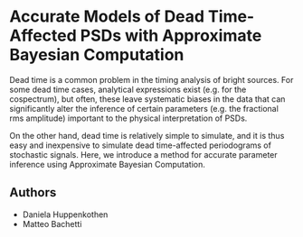 # Accurate Models of Dead Time-Affected PSDs with Approximate Bayesian Computation

Dead time is a common problem in the timing analysis of bright sources. For some dead time 
cases, analytical expressions exist (e.g. for the cospectrum), but often, these leave 
systematic biases in the data that can significantly alter the inference of certain 
parameters (e.g. the fractional rms amplitude) important to the physical interpretation of 
PSDs.

On the other hand, dead time is relatively simple to simulate, and it is thus easy and 
inexpensive to simulate dead time-affected periodograms of stochastic signals. Here, we 
introduce a method for accurate parameter inference using Approximate Bayesian Computation.

## Authors
* Daniela Huppenkothen
* Matteo Bachetti
